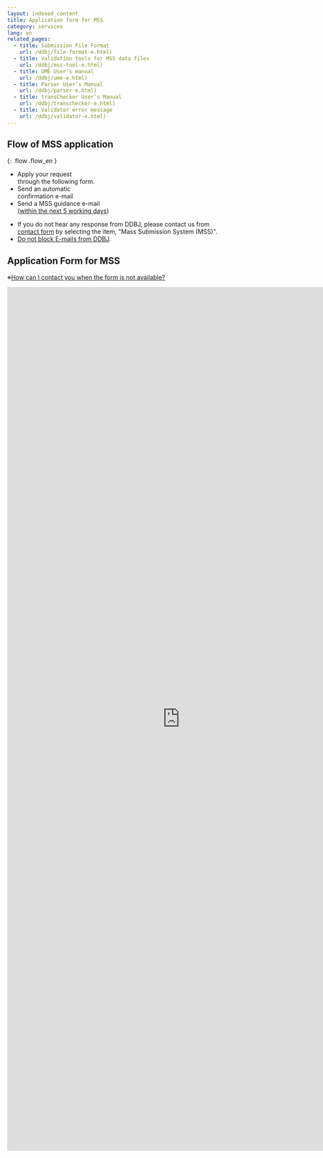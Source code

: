 ```yaml
---
layout: indexed_content
title: Application form for MSS
category: services
lang: en
related_pages:
  - title: Submission File Format
    url: /ddbj/file-format-e.html)
  - title: Validation tools for MSS data files
    url: /ddbj/mss-tool-e.html)
  - title: UME User’s manual
    url: /ddbj/ume-e.html)
  - title: Parser User’s Manual
    url: /ddbj/parser-e.html)
  - title: transChecker User’s Manual
    url: /ddbj/transchecker-e.html)
  - title: Validator error message
    url: /ddbj/validator-e.html)
---
```


## Flow of MSS application

{: .flow .flow_en }
- Apply your request  
  through the following form.
- Send an automatic  
  confirmation e-mail
- Send a MSS guidance e-mail  
  ([within the next 5 working days](/calendar.html))

<!-- end list -->

  - If you do not hear any response from DDBJ, please contact us from
    [contact form](/contact-e.html#to-ddbj) by selecting the item, "Mass
    Submission System (MSS)".
  - [Do not block E-mails from DDBJ](/precautions-e.html).

## Application Form for MSS

※[How can I contact you when the form is not available?](/faq/en/index-e.html#mss-application-form-not-displayed)

<!--<iframe src="https://docs.google.com/forms/d/e/1FAIpQLSc2HJLvmc8UrJDpmUxMl-gEjtVg3eS80ssH-TLe3g5eHGCuTA/viewform?embedded=true" width="800" height="2000" frameborder="0" marginheight="0" marginwidth="0">loading ...</iframe>-->
<iframe src="https://docs.google.com/forms/d/e/1FAIpQLSdXTtgVQSGYRVAU7N4tAfCMtWF_9-USI4cIAbum6qkZ41PyJQ/viewform?embedded=true" width="800" height="2000" frameborder="0" marginheight="0" marginwidth="0">loading ...</iframe>

